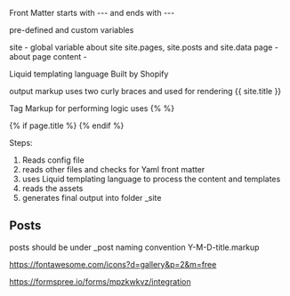 Front Matter  starts with --- and ends with ---

pre-defined and custom variables

site - global variable about site  site.pages, site.posts  and site.data
page - about page
content - 

Liquid templating language
Built by Shopify

output markup uses two curly braces and used for rendering {{ site.title }}

Tag Markup for performing logic uses {% %}

{% if page.title %}
{% endif %}

Steps:

1. Reads config file
2. reads other files and checks for Yaml front matter
3. uses Liquid templating language to process the content and templates
4. reads the assets
5. generates final output into folder _site

## Posts

posts should be under _post
naming convention Y-M-D-title.markup

https://fontawesome.com/icons?d=gallery&p=2&m=free

https://formspree.io/forms/mpzkwkvz/integration

